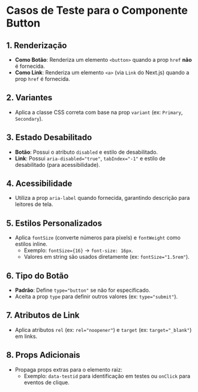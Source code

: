 # Casos de Teste para o Componente Button

## 1. Renderização

- **Como Botão**: Renderiza um elemento `<button>` quando a prop `href` **não** é fornecida.
- **Como Link**: Renderiza um elemento `<a>` (via `Link` do Next.js) quando a prop `href` é fornecida.

## 2. Variantes

- Aplica a classe CSS correta com base na prop `variant` (ex: `Primary`, `Secondary`).

## 3. Estado Desabilitado

- **Botão**: Possui o atributo `disabled` e estilo de desabilitado.
- **Link**: Possui `aria-disabled="true"`, `tabIndex="-1"` e estilo de desabilitado (para acessibilidade).

## 4. Acessibilidade

- Utiliza a prop `aria-label` quando fornecida, garantindo descrição para leitores de tela.

## 5. Estilos Personalizados

- Aplica `fontSize` (converte números para pixels) e `fontWeight` como estilos inline.
  - Exemplo: `fontSize={16}` → `font-size: 16px`.
  - Valores em string são usados diretamente (ex: `fontSize="1.5rem"`).

## 6. Tipo do Botão

- **Padrão**: Define `type="button"` se não for especificado.
- Aceita a prop `type` para definir outros valores (ex: `type="submit"`).

## 7. Atributos de Link

- Aplica atributos `rel` (ex: `rel="noopener"`) e `target` (ex: `target="_blank"`) em links.

## 8. Props Adicionais

- Propaga props extras para o elemento raiz:
  - Exemplo: `data-testid` para identificação em testes ou `onClick` para eventos de clique.
